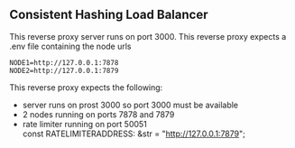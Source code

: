 ## Consistent Hashing Load Balancer

This reverse proxy server runs on port 3000.
This reverse proxy expects a .env file containing the node urls
```
NODE1=http://127.0.0.1:7878
NODE2=http://127.0.0.1:7879
```

This reverse proxy expects the following: 
- server runs on prost 3000 so port 3000 must be available
- 2 nodes running on ports 7878 and 7879
- rate limiter running on port 50051     
const RATELIMITERADDRESS: &str = "http://127.0.0.1:7879";

